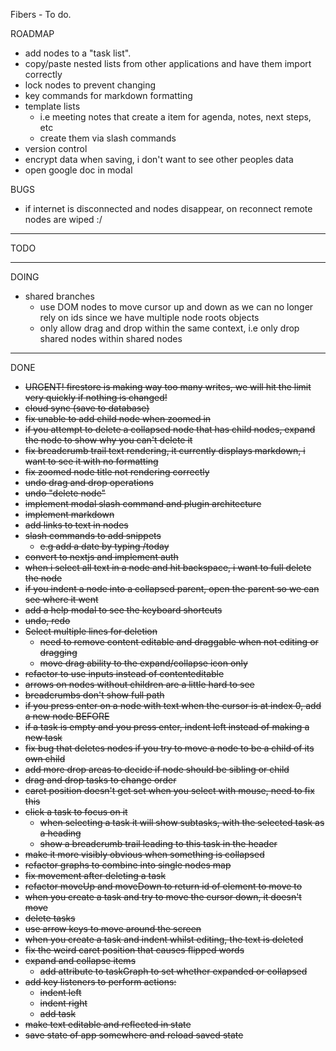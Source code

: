 Fibers - To do.

ROADMAP

- add nodes to a "task list".
- copy/paste nested lists from other applications and have them import correctly
- lock nodes to prevent changing
- key commands for markdown formatting
- template lists
  - i.e meeting notes that create a item for agenda, notes, next steps, etc
  - create them via slash commands
- version control
- encrypt data when saving, i don't want to see other peoples data
- open google doc in modal


BUGS

- if internet is disconnected and nodes disappear, on reconnect remote nodes are wiped :/

---

TODO


---

DOING

- shared branches
  - use DOM nodes to move cursor up and down as we can no longer rely on ids since we have multiple node roots objects
  - only allow drag and drop within the same context, i.e only drop shared nodes within shared nodes

---

DONE

- ~~URGENT! firestore is making way too many writes, we will hit the limit very quickly if nothing is changed!~~
- ~~cloud sync (save to database)~~
- ~~fix unable to add child node when zoomed in~~
- ~~if you attempt to delete a collapsed node that has child nodes, expand the node to show why you can't delete it~~
- ~~fix breadcrumb trail text rendering, it currently displays markdown, i want to see it with no formatting~~
- ~~fix zoomed node title not rendering correctly~~
- ~~undo drag and drop operations~~
- ~~undo "delete node"~~
- ~~implement modal slash command and plugin architecture~~
- ~~implement markdown~~
- ~~add links to text in nodes~~
- ~~slash commands to add snippets~~
  - ~~e.g add a date by typing /today~~
- ~~convert to nextjs and implement auth~~
- ~~when i select all text in a node and hit backspace, i want to full delete the node~~
- ~~if you indent a node into a collapsed parent, open the parent so we can see where it went~~
- ~~add a help modal to see the keyboard shortcuts~~
- ~~undo, redo~~
- ~~Select multiple lines for deletion~~
  - ~~need to remove content editable and draggable when not editing or dragging~~
  - ~~move drag ability to the expand/collapse icon only~~
- ~~refactor to use inputs instead of contenteditable~~
- ~~arrows on nodes without children are a little hard to see~~
- ~~breadcrumbs don't show full path~~
- ~~if you press enter on a node with text when the cursor is at index 0, add a new node BEFORE~~
- ~~if a task is empty and you press enter, indent left instead of making a new task~~
- ~~fix bug that deletes nodes if you try to move a node to be a child of its own child~~
- ~~add more drop areas to decide if node should be sibling or child~~
- ~~drag and drop tasks to change order~~
- ~~caret position doesn't get set when you select with mouse, need to fix this~~
- ~~click a task to focus on it~~
  - ~~when selecting a task it will show subtasks, with the selected task as a heading~~
  - ~~show a breadcrumb trail leading to this task in the header~~
- ~~make it more visibly obvious when something is collapsed~~
- ~~refactor graphs to combine into single nodes map~~
- ~~fix movement after deleting a task~~
- ~~refactor moveUp and moveDown to return id of element to move to~~
- ~~when you create a task and try to move the cursor down, it doesn't move~~
- ~~delete tasks~~
- ~~use arrow keys to move around the screen~~
- ~~when you create a task and indent whilst editing, the text is deleted~~
- ~~fix the weird caret position that causes flipped words~~
- ~~expand and collapse items~~
  - ~~add attribute to taskGraph to set whether expanded or collapsed~~
- ~~add key listeners to perform actions:~~
  - ~~indent left~~
  - ~~indent right~~
  - ~~add task~~
- ~~make text editable and reflected in state~~
- ~~save state of app somewhere and reload saved state~~